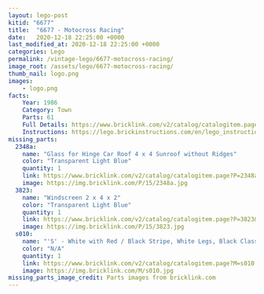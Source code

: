 ```yaml
---
layout: lego-post
kitid: "6677"
title:  "6677 - Motocross Racing"
date:   2020-12-18 22:25:00 +0000
last_modified_at: 2020-12-18 22:25:00 +0000
categories: Lego
permalink: /vintage-lego/6677-motocross-racing/
image_root: /assets/lego/6677-motocross-racing/
thumb_nail: logo.png
images:
    - logo.png
facts:
    Year: 1986
    Category: Town
    Parts: 61
    Full Details: https://www.bricklink.com/v2/catalog/catalogitem.page?S=6677-1&name=Motocross%20Racing&category=%5BTown%5D%5BClassic%20Town%5D%5BRace%5D
    Instructions: https://lego.brickinstructions.com/en/lego_instructions/set/6677/Motocross_Racing
missing_parts:
  2348a:
    name: "Glass for Hinge Car Roof 4 x 4 Sunroof without Ridges"
    color: "Transparent Light Blue"
    quantity: 1
    link: https://www.bricklink.com/v2/catalog/catalogitem.page?P=2348a&idColor=15 
    image: https://img.bricklink.com/P/15/2348a.jpg
  3823:
    name: "Windscreen 2 x 4 x 2"
    color: "Transparent Light Blue"
    quantity: 1
    link: https://www.bricklink.com/v2/catalog/catalogitem.page?P=3823&idColor=15 
    image: https://img.bricklink.com/P/15/3823.jpg
  s010:
    name: "'S' - White with Red / Black Stripe, White Legs, Black Classic Helmet"
    color: "N/A"
    quantity: 1
    link: https://www.bricklink.com/v2/catalog/catalogitem.page?M=s010
    image: https://img.bricklink.com/M/s010.jpg
missing_parts_image_credit: Parts images from bricklink.com
---
```

